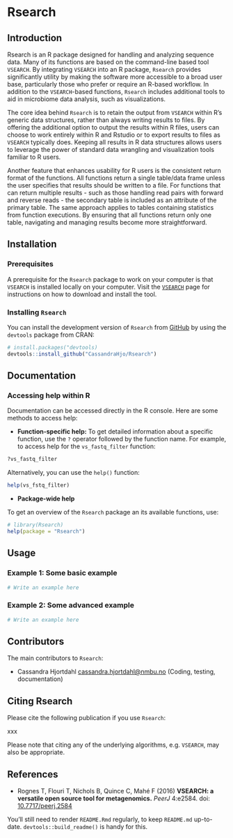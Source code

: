 
# Rsearch

## Introduction

Rsearch is an R package designed for handling and analyzing sequence
data. Many of its functions are based on the command-line based tool
`VSEARCH`. By integrating `VSEARCH` into an R package, `Rsearch`
provides significantly utility by making the software more accessible to
a broad user base, particularly those who prefer or require an R-based
workflow. In addition to the `VSEARCH`-based functions, `Rsearch`
includes additional tools to aid in microbiome data analysis, such as
visualizations.

The core idea behind `Rsearch` is to retain the output from `VSEARCH`
within R’s generic data structures, rather than always writing results
to files. By offering the additional option to output the results within R
files, users can choose to work entirely within R and Rstudio or to
export results to files as `VSEARCH` typically does. Keeping all results
in R data structures allows users to leverage the power of standard data
wrangling and visualization tools familiar to R users.

Another feature that enhances usability for R users is the consistent
return format of the functions. All functions return a single table/data
frame unless the user specifies that results should be written to a
file. For functions that can return multiple results - such as those
handling read pairs with forward and reverse reads - the secondary table
is included as an attribute of the primary table. The same approach
applies to tables containing statistics from function executions. By
ensuring that all functions return only one table, navigating and
managing results become more straightforward.

## Installation

### Prerequisites

A prerequisite for the `Rsearch` package to work on your computer is
that `VSEARCH` is installed locally on your computer. Visit the
[`VSEARCH`](https://github.com/torognes/vsearch) page for instructions
on how to download and install the tool.

### Installing `Rsearch`

You can install the development version of `Rsearch` from
[GitHub](https://github.com/) by using the `devtools` package from CRAN:

``` r
# install.packages("devtools)
devtools::install_github("CassandraHjo/Rsearch")
```

## Documentation

### Accessing help within R

Documentation can be accessed directly in the R console. Here are some
methods to access help:

- **Function-specific help:** To get detailed information about a
  specific function, use the `?` operator followed by the function name.
  For example, to access help for the `vs_fastq_filter` function:

``` r
?vs_fastq_filter
```

Alternatively, you can use the `help()` function:

``` r
help(vs_fstq_filter)
```

- **Package-wide help**

To get an overview of the `Rsearch` package an its available functions,
use:

``` r
# library(Rsearch)
help(package = "Rsearch")
```

## Usage

### Example 1: Some basic example

``` r
# Write an example here
```

### Example 2: Some advanced example

``` r
# Write an example here
```

## Contributors

The main contributors to `Rsearch`:

- Cassandra Hjortdahl <cassandra.hjortdahl@nmbu.no> (Coding, testing,
  documentation)

## Citing Rsearch

Please cite the following publication if you use `Rsearch`:

xxx

Please note that citing any of the underlying algorithms,
e.g. `VSEARCH`, may also be appropriate.

## References

- Rognes T, Flouri T, Nichols B, Quince C, Mahé F (2016) **VSEARCH: a
  versatile open source tool for metagenomics.** *PeerJ* 4:e2584. doi:
  [10.7717/peerj.2584](https://doi.org/10.7717/peerj.2584)

You’ll still need to render `README.Rmd` regularly, to keep `README.md`
up-to-date. `devtools::build_readme()` is handy for this.
